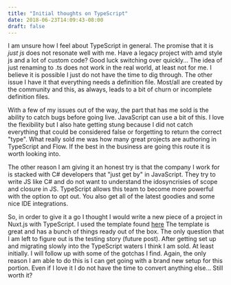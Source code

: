 ```yaml
---
title: "Initial thoughts on TypeScript"
date: 2018-06-23T14:09:43-08:00
draft: false 
---
```


I am unsure how I feel about TypeScript in general. The promise that it is *just js* does not resonate well with me. Have a legacy project with amd style js and a lot of custom code? Good luck switching over quickly... The idea of just renaming to .ts does not work in the real world, at least not for me. I believe it is possible I just do not have the time to dig through. The other issue I have it that everything needs a definition file. Most/all are created by the community and this, as always, leads to a bit of churn or incomplete definition files. 

With a few of my issues out of the way, the part that has me sold is the ability to catch bugs before going live. JavaScript can use a bit of this. I love the flexibility but I also hate getting stung because I did not catch everything that could be considered false or forgetting to return the correct "type". What really sold me was how many great projects are authoring in TypeScript and Flow. If the best in the business are going this route it is worth looking into. 

The other reason I am giving it an honest try is that the company I work for is stacked with C# developers that "just get by" in JavaScript. They try to write JS like C# and do not want to understand the idosyncrisies of scope and closure in JS. TypeScript allows this team to become more powerful with the option to opt out. You also get all of the latest goodies and some nice IDE integrations. 

So, in order to give it a go I thought I would write a new piece of a project in Nuxt.js with TypeScript. I used the template found [here](https://github.com/nuxt-community/typescript-template) The template is great and has a bunch of things ready out of the box. The only question that I am left to figure out is the testing story (future post). After getting set up and migrating slowly into the TypeScript waters I think I am sold. At least initially. I will follow up with some of the gotchas I find. Again, the only reason I am able to do this is I can get going with a brand new setup for this portion. Even if I love it I do not have the time to convert anything else... Still worth it? 
